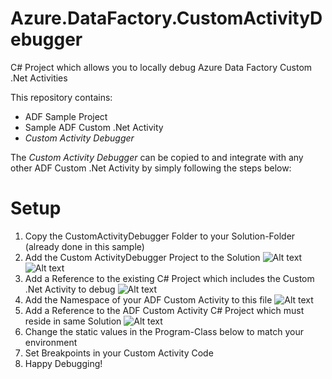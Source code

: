 # Azure.DataFactory.CustomActivityDebugger
C# Project which allows you to locally debug Azure Data Factory Custom .Net Activities

This repository contains:
* ADF Sample Project
* Sample ADF Custom .Net Activity
* *Custom Activity Debugger*

The *Custom Activity Debugger* can be copied to and integrate with any other ADF Custom .Net Activity by simply following the steps below:

# Setup
1. Copy the CustomActivityDebugger Folder to your Solution-Folder (already done in this sample)
2. Add the Custom ActivityDebugger Project to the Solution
![Alt text](http://files.gbrueckl.at/github/Azure.DataFactory.CustomActivityDebugger/Add_Debugger_Project_to_ADF_Solution_1.jpg "Add Debugger-Project to ADF-Solution (1)")
![Alt text](http://files.gbrueckl.at/github/Azure.DataFactory.CustomActivityDebugger/Add_Debugger_Project_to_ADF_Solution_2.jpg "Add Debugger-Project to ADF-Solution (2)")
3. Add a Reference to the existing C# Project which includes the Custom .Net Activity to debug
![Alt text](http://files.gbrueckl.at/github/Azure.DataFactory.CustomActivityDebugger/Add_Project_Reference_to_Debugger.jpg "Add Project Reference to Debugger-Project")
4. Add the Namespace of your ADF Custom Activity to this file
![Alt text](http://files.gbrueckl.at/github/Azure.DataFactory.CustomActivityDebugger/Add_Namespace_to_Debugger.jpg "Add Project Reference to Debugger-Project")
5. Add a Reference to the ADF Custom Activity C# Project which must reside in same Solution
![Alt text](http://files.gbrueckl.at/github/Azure.DataFactory.CustomActivityDebugger/Add_Debugger_Project_to_ADF_Solution_1.jpg "Add Debugger-Project to ADF-Solution (1)")
6. Change the static values in the Program-Class below to match your environment
7. Set Breakpoints in your Custom Activity Code
8. Happy Debugging!

